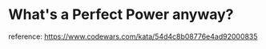# What's a Perfect Power anyway?

reference: https://www.codewars.com/kata/54d4c8b08776e4ad92000835
